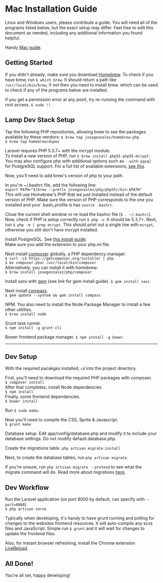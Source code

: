 # Mac Installation Guide

Linux and Windows users, please contribute a guide. You will need all of the programs listed below, but the exact setup may differ. Feel free to edit this document as needed, including any additional information you found helpful.

Handy [Mac guide](http://www.createdbypete.com/articles/php-54-development-on-os-x-with-mysql-and-laravel-4/).

## Getting Started

If you didn't already, make sure you download [Homebrew](http://brew.sh/).
To check if you have brew, run `$ which brew`. It should return a path like `/usr/local/bin/brew`, if not then you need to install brew. which can be used to check if any of the programs below are installed.

If you get a permission error at any point, try re-running the command with root access. 
`$ sudo !!`

## Lamp Dev Stack Setup

Tap the following PHP repositories, allowing brew to see the packages available by these vendors: 
`$ brew tap josegonzalez/homebrew-php`  
`$ brew tap homebrew/dupes`

Laravel requires PHP 5.3.7+ with the mcrypt module.  
To install a new version of PHP, run `$ brew install php55 php55-mcrypt`.  
You may also configure php with additional options such as `--with-pgsql` for PostgreSQL support.
For a full list of available extensions, [see this](http://justinhileman.info/article/reinstalling-php-on-mac-os-x/#but-wait-theres-more).

Now, you'll need to add brew's version of php to your path.

In you're ~/.bashrc file, add the following line:  
`export PATH="$(brew --prefix josegonzalez/php/php55)/bin:$PATH"`  
This will use Homebrew's PHP that we just installed instead of the default version of PHP. Make sure the version of PHP corresponds to the one you installed and your .bash_profile is has `source .bashrc`.

Close the current shell window or re-load the bashrc file (`$ . ~/.bashrc`). Now, check if PHP is setup correctly run `$ php -v`. It should be 5.3.7+. Next, run `$ php -m | grep mcrypt`. This should print out a single line with `mcrypt`, otherwise you still don't have mcrypt installed.

Install PostgreSQL. See [this install guide](http://stackoverflow.com/questions/61747/installing-pdo-drivers-for-postgresql-on-mac-using-zend-for-eclipse).  
Make sure you add the extension to your php.ini file.

Next install [composer](https://getcomposer.org/doc/00-intro.md#globally) globally, a PHP dependency manager.  
`$ curl -sS https://getcomposer.org/installer | php`  
`$ mv composer.phar /usr/local/bin/composer`  
Alternatively, you can install it with homebrew:  
`$ brew install josegonzalez/php/composer`

Install sass with [gem](http://rubygems.org/pages/download) (see link for gem install guide). `$ gem install sass`

Next install [compass](http://compass-style.org/install/).  
`$ gem update --system && gem install compass`

NPM. You also need to install the Node Package Manager to install a few other utilities.  
`$ brew install node`

Grunt task runner.  
`$ npm install -g grunt-cli`

Bower frontend package manager.
`$ npm install -g bower`

------

## Dev Setup

With the required pacakges installed, `cd` into the project directory.

First, you'll need to download the required PHP packages with composer.  
`$ composer install`  
After that completes, install Node dependencies.  
`$ npm install`  
Finally, some frontend dependencies.  
`$ bower install`

Run `$ sudo make`.

Now you'll need to compile the CSS, Sprite & Javascript.  
`$ grunt make`

Database setup. Edit app/config/database.php and modify it to include your database settings. Do not modify default.database.php.

Create the migrations table. `php artisan migrate:install`

Next, to create the database tables, run `php artisan migrate`.

If you're unsure, run `php artisan migrate --pretend` to see what the migrate command will do. Read more about migrations [here](http://daylerees.com/codebright/migrations).

## Dev Workflow

Run the Laravel application (on port 8000 by default, can specify with `--port=8080`).  
`$ php artisan serve`

Typically when developing, it's handy to have grunt running and polling for changes to the websites frontend resources. It will auto-compile any scss files and JavaScript. Simple run `$ grunt` and it will wait for changes to update the frontend files.

Also, for instant browser refreshing, install the Chrome extension [LiveReload](https://chrome.google.com/webstore/detail/livereload/jnihajbhpnppcggbcgedagnkighmdlei?hl=en).

## All Done!

You're all set, happy developing!
